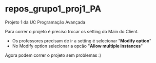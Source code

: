 # repos_grupo1_proj1_PA
Projeto 1 da UC Programação Avançada

Para correr o projeto é preciso trocar os setting do Main do Client.

  * Os professores precisam de ir a setting é selecionar "<strong>Modify option</strong>"
  * No Modify option selecionar a opcão "<strong>Allow multiple instances</strong>"

Agora podem correr o projeto sem problemas :)
